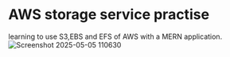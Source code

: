 # AWS storage service practise
learning to use S3,EBS and EFS of AWS with a MERN application.
![Screenshot 2025-05-05 110630](https://github.com/user-attachments/assets/86ded3fd-835b-4116-95ec-7efaaecddeb8)
